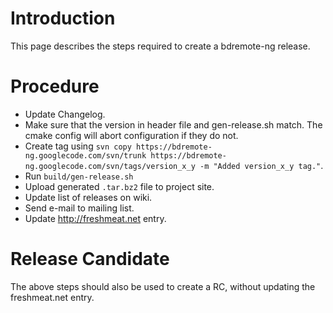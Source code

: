 # Introduction #

This page describes the steps required to create a bdremote-ng release.

# Procedure #

  * Update Changelog.
  * Make sure that the version in header file and gen-release.sh match. The cmake config will abort configuration if they do not.
  * Create tag using `svn copy https://bdremote-ng.googlecode.com/svn/trunk https://bdremote-ng.googlecode.com/svn/tags/version_x_y -m "Added version_x_y tag."`.
  * Run `build/gen-release.sh`
  * Upload generated `.tar.bz2` file to project site.
  * Update list of releases on wiki.
  * Send e-mail to mailing list.
  * Update http://freshmeat.net entry.

# Release Candidate #

The above steps should also be used to create a RC, without updating the freshmeat.net entry.